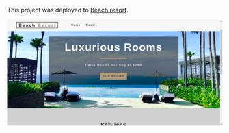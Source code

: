 This project was deployed to [Beach resort](https://nasbeach-resort.netlify.app/).

![Beach](https://github.com/elnasabdallah/react-beach-resort/blob/master/src/images/beachresort.png?raw=true)
